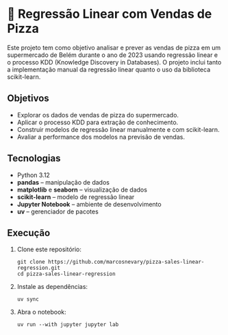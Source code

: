 # 🍕 Regressão Linear com Vendas de Pizza

Este projeto tem como objetivo analisar e prever as vendas de pizza em um supermercado de Belém durante o ano de 2023 usando regressão linear e o processo KDD (Knowledge Discovery in Databases). O projeto inclui tanto a implementação manual da regressão linear quanto o uso da biblioteca scikit-learn.

## Objetivos

- Explorar os dados de vendas de pizza do supermercado.
- Aplicar o processo KDD para extração de conhecimento.
- Construir modelos de regressão linear manualmente e com scikit-learn.
- Avaliar a performance dos modelos na previsão de vendas.

## Tecnologias

- Python 3.12
- **pandas** – manipulação de dados
- **matplotlib** e **seaborn** – visualização de dados
- **scikit-learn** – modelo de regressão linear
- **Jupyter Notebook** – ambiente de desenvolvimento
- **uv** – gerenciador de pacotes

## Execução

1. Clone este repositório:
    ```
    git clone https://github.com/marcosnevary/pizza-sales-linear-regression.git
    cd pizza-sales-linear-regression
    ```
2. Instale as dependências:
    ```
    uv sync
    ```
3. Abra o notebook:
    ```
    uv run --with jupyter jupyter lab
    ```
